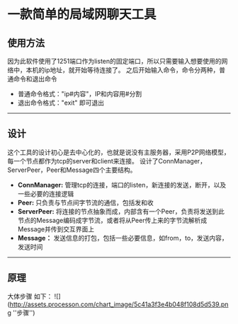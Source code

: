 # 一款简单的局域网聊天工具

## 使用方法
因为此软件使用了1251端口作为listen的固定端口，所以只需要输入想要使用的网络中，本机的ip地址，就开始等待连接了。
之后开始输入命令，命令分两种，普通命令和退出命令
+ 普通命令格式："ip#内容"，IP和内容用#分割
+ 退出命令格式："exit" 即可退出

---

## 设计
这个工具的设计初心是去中心化的，也就是说没有主服务器，采用P2P网络模型，每一个节点都作为tcp的server和client来连接。
设计了ConnManager，ServerPeer，Peer和Message四个主要结构。
+ **ConnManager:** 管理tcp的连接，端口的listen，新连接的发送，断开，以及一些必要的连接逻辑
+ **Peer:** 只负责与节点间字节流的通信，包括发和收
+ **ServerPeer:** 将连接的节点抽象而成，内部含有一个Peer，负责将发送到此节点的Message编码成字节流，或者将从Peer传上来的字节流解析成Message并传到交互界面上
+ **Message：** 发送信息的打包，包括一些必要信息，如from，to，发送内容，发送时间

---

## 原理
大体步骤 如下：
![](http://assets.processon.com/chart_image/5c41a3f3e4b048f108d5d539.png ''步骤'')
